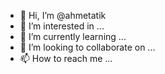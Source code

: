 - 👋 Hi, I’m @ahmetatik
- 👀 I’m interested in ...
- 🌱 I’m currently learning ...
- 💞️ I’m looking to collaborate on ...
- 📫 How to reach me ...

<!---
ahmetatik/ahmetatik is a ✨ special ✨ repository because its `README.md` (this file) appears on your GitHub profile.
You can click the Preview link to take a look at your changes.
--->
